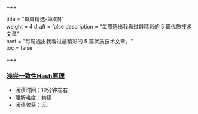 +++

title = "每周精选-第4期"  
weight = 4
draft = false
description = "每周选出我看过最精彩的 5 篇优质技术文章"  
bref = "每周选出我看过最精彩的 5 篇优质技术文章。"  
toc = false

+++

### <font color=#3998e2>[浅尝一致性Hash原理](http://ifeve.com/consist-hash/)</font>
- 阅读时间：10分钟左右
- 理解难度：初级
- 阅读收获：无。




